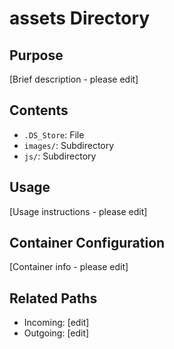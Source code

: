 
# assets Directory

## Purpose
[Brief description - please edit]

## Contents
- `.DS_Store`: File
- `images/`: Subdirectory
- `js/`: Subdirectory

## Usage
[Usage instructions - please edit]

## Container Configuration
[Container info - please edit]

## Related Paths
- Incoming: [edit]
- Outgoing: [edit]
